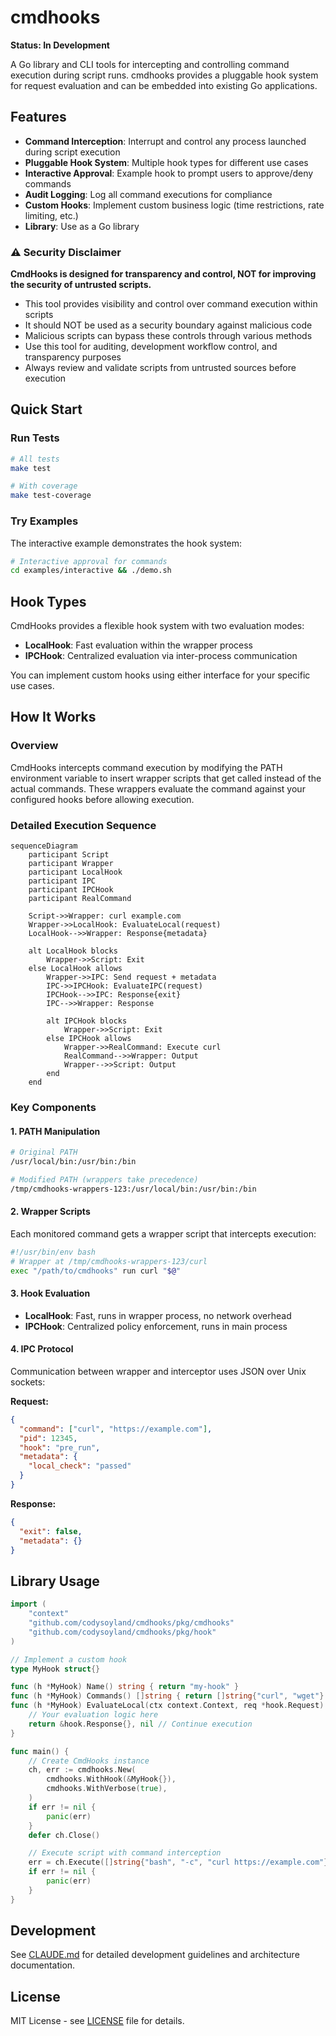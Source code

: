 # cmdhooks

**Status: In Development**

A Go library and CLI tools for intercepting and controlling command execution during script runs. cmdhooks provides a pluggable hook system for request evaluation and can be embedded into existing Go applications.

## Features

- **Command Interception**: Interrupt and control any process launched during script execution
- **Pluggable Hook System**: Multiple hook types for different use cases
- **Interactive Approval**: Example hook to prompt users to approve/deny commands
- **Audit Logging**: Log all command executions for compliance
- **Custom Hooks**: Implement custom business logic (time restrictions, rate limiting, etc.)
- **Library**: Use as a Go library

### ⚠️ Security Disclaimer

**CmdHooks is designed for transparency and control, NOT for improving the security of untrusted scripts.**

- This tool provides visibility and control over command execution within scripts
- It should NOT be used as a security boundary against malicious code
- Malicious scripts can bypass these controls through various methods
- Use this tool for auditing, development workflow control, and transparency purposes
- Always review and validate scripts from untrusted sources before execution

## Quick Start

### Run Tests
```bash
# All tests
make test

# With coverage
make test-coverage
```

### Try Examples
The interactive example demonstrates the hook system:

```bash
# Interactive approval for commands
cd examples/interactive && ./demo.sh
```

## Hook Types

CmdHooks provides a flexible hook system with two evaluation modes:

- **LocalHook**: Fast evaluation within the wrapper process
- **IPCHook**: Centralized evaluation via inter-process communication

You can implement custom hooks using either interface for your specific use cases.

## How It Works

### Overview

CmdHooks intercepts command execution by modifying the PATH environment variable to insert wrapper scripts that get called instead of the actual commands. These wrappers evaluate the command against your configured hooks before allowing execution.

### Detailed Execution Sequence

```mermaid
sequenceDiagram
    participant Script
    participant Wrapper
    participant LocalHook
    participant IPC
    participant IPCHook
    participant RealCommand
    
    Script->>Wrapper: curl example.com
    Wrapper->>LocalHook: EvaluateLocal(request)
    LocalHook-->>Wrapper: Response{metadata}
    
    alt LocalHook blocks
        Wrapper->>Script: Exit
    else LocalHook allows
        Wrapper->>IPC: Send request + metadata
        IPC->>IPCHook: EvaluateIPC(request)
        IPCHook-->>IPC: Response{exit}
        IPC-->>Wrapper: Response
        
        alt IPCHook blocks
            Wrapper->>Script: Exit
        else IPCHook allows
            Wrapper->>RealCommand: Execute curl
            RealCommand-->>Wrapper: Output
            Wrapper-->>Script: Output
        end
    end
```

### Key Components

#### 1. **PATH Manipulation**
```bash
# Original PATH
/usr/local/bin:/usr/bin:/bin

# Modified PATH (wrappers take precedence)
/tmp/cmdhooks-wrappers-123:/usr/local/bin:/usr/bin:/bin
```

#### 2. **Wrapper Scripts**
Each monitored command gets a wrapper script that intercepts execution:
```bash
#!/usr/bin/env bash
# Wrapper at /tmp/cmdhooks-wrappers-123/curl
exec "/path/to/cmdhooks" run curl "$@"
```

#### 3. **Hook Evaluation**
- **LocalHook**: Fast, runs in wrapper process, no network overhead
- **IPCHook**: Centralized policy enforcement, runs in main process

#### 4. **IPC Protocol**
Communication between wrapper and interceptor uses JSON over Unix sockets:

**Request:**
```json
{
  "command": ["curl", "https://example.com"],
  "pid": 12345,
  "hook": "pre_run",
  "metadata": {
    "local_check": "passed"
  }
}
```

**Response:**
```json
{
  "exit": false,
  "metadata": {}
}
```

## Library Usage

```go
import (
    "context"
    "github.com/codysoyland/cmdhooks/pkg/cmdhooks"
    "github.com/codysoyland/cmdhooks/pkg/hook"
)

// Implement a custom hook
type MyHook struct{}

func (h *MyHook) Name() string { return "my-hook" }
func (h *MyHook) Commands() []string { return []string{"curl", "wget"} }
func (h *MyHook) EvaluateLocal(ctx context.Context, req *hook.Request) (*hook.Response, error) {
    // Your evaluation logic here
    return &hook.Response{}, nil // Continue execution
}

func main() {
    // Create CmdHooks instance
    ch, err := cmdhooks.New(
        cmdhooks.WithHook(&MyHook{}),
        cmdhooks.WithVerbose(true),
    )
    if err != nil {
        panic(err)
    }
    defer ch.Close()

    // Execute script with command interception
    err = ch.Execute([]string{"bash", "-c", "curl https://example.com"})
    if err != nil {
        panic(err)
    }
}
```

## Development

See [CLAUDE.md](CLAUDE.md) for detailed development guidelines and architecture documentation.

## License

MIT License - see [LICENSE](LICENSE) file for details.
